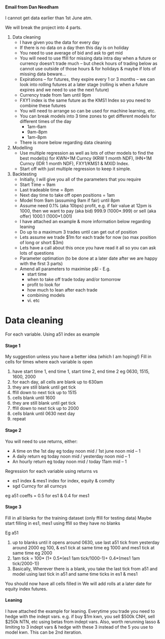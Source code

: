 #### Email from Dan Needham

I cannot get data earlier than 1st June atm.

We will break the project into 4 parts.

1. Data cleaning
    - I have given you the data for every day
    - If there is no data on a day then this day is on holiday
    - You need to use average of bid and ask to get mid
    - You will need to use ffill for missing data intra day when a future or currency doesn’t trade much – but check hours of trading below as cannot use outside of those hours & for holidays & maybe if lots of missing data beware…
    - Expirations – for futures, they expire every 1 or 3 months – we can look into rolling futures at a later stage (rolling is when a future expires and we need to use the next future)
    - Currency trade from 1am until 9pm
    - FXY1 index is the same future as the KMS1 Index so you need to combine these futures
    - You will need to arrange so can be used for machine learning, etc.
    - You can break models into 3 time zones to get different models for different times of the day
      * 1am-6am
      * 9am-8pm
      * 1am-8pm
    - There is more below regarding data cleaning
1. Modelling
    - Use multiple regression as well as lots of other models to find the best model(s) for KWN+1M Curncy (KRW 1 month NDF), IHN+1M Curncy (IDR 1 month NDF), FXY1/KMS1 & MXID Index.
    - Start off with just multiple regression to keep it simple.
1. Backtesting
    - Initially, I will give you all of the parameters that you require
    - Start Time = 9am
    - Last tradeable time = 8pm
    - Next day time to take off open positions = 1am
    - Model from 9am (assuming 9am if fair) until 8pm
    - Assume need 0.1% (aka 10bps) profit, e.g. if fair value at 12pm is 1000, then we want to pay (aka bid) 999.9 (1000*.999) or sell (aka offer) 1000.1 (1000*1.001)
    - I have attached an example & more information below regarding leaning
    - Do up to a maximum 3 trades until can get out of position
    - Lets assume we trade $1m for each trade for now (so max position of long or short $3m)
    - Lets have a call about this once you have read it all so you can ask lots of questions
    - Parameter optimation (to be done at a later date after we are happy with the first 3 parts)
    - Amend all parameters to maximise p&l -  E.g.
      * start time
      * when to take off trade today and/or tomorrow
      * profit to look for
      * how much to lean after each trade
      * combining models
      * vi.     etc

# Data cleaning
For each variable. Using a51 index as example

#### Stage 1
My suggestion unless you have a better idea (which I am hoping!)
Fill in cells for times where each variable is open

1. have start time 1, end time 1, start time 2, end time 2 eg 0630, 1515, 1600, 2000
1. for each day, all cells are blank up to 630am
3. they are still blank until get tick
4. ffill down to next tick up to 1515
5. cells blank until 1600
6. they are still blank until get tick
7. ffill down to next tick up to 2000
8. cells blank until 0630 next day
9. repeat

#### Stage 2
You will need to use returns, either:

- A time on the 1st day eg today noon mid / 1st june noon mid – 1
- A daily return eg today noon mid / yesterday noon mid – 1
- An hourly return eg today noon mid / today 11am mid – 1

Regression for each variable using returns vs

- es1 index & mes1 index for index, equity & comdty
- sgd Curncy for all curncys

eg a51 coeffs = 0.5 for es1 & 0.4 for mes1

#### Stage 3
Fill in all blanks for the training dataset (only ffill for testing data)
Maybe start filling in es1, mes1 using ffill so they have no blanks

Eg a51
1. up to blanks until it opens around 0630, use last a51 tick from yesterday around 2000 eg 100, & es1 tick at same time eg 1000 and mes1 tick at same time eg 2000
2. 1am tick = 100* (1+ 0.5*(es1 1am tick/1000-1)+ 0.4*(mes1 1am tick/2000-1))
3. Basically, Wherever there is a blank, you take the last tick from a51 and model using last tick in a51 and same time ticks in es1 & mes1

You should now have all cells filled in
We will add rolls at a later date for equity index futures.

#### Leaning
I have attached the example for leaning.
Everytime you trade you need to hedge with the indept vars.
e.g. if buy $1m kwn, you sell $500k CNH, sell $250k NTN, etc using betas from indept vars.
Also, worth rerunning lasso & limiting to 3 indept vars & hedge with these 3 instead of the 5 you use to model kwn.
This can be 2nd iteration.
